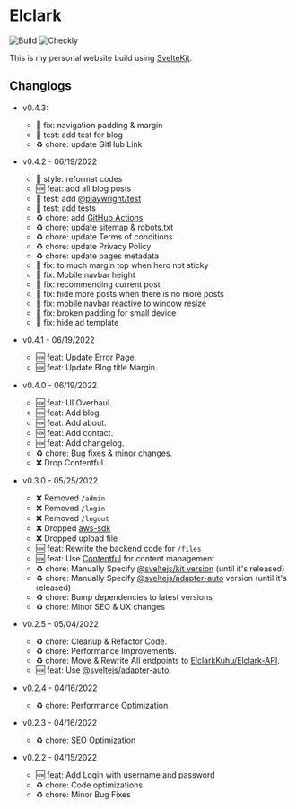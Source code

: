 # Elclark

![Build](https://img.shields.io/github/workflow/status/ElclarkCodes/Elclark/Verify%20CI?style=flat-square)
![Checkly](https://api.checklyhq.com/v1/badges/checks/23234da3-a63e-4c31-ab63-8fc763f67625?style=flat-square&responseTime=false)

This is my personal website build using [SvelteKit](https://kit.svelte.dev/).

## Changlogs

- v0.4.3:

  - :bug: fix: navigation padding & margin
  - :rotating_light: test: add test for blog
  - :recycle: chore: update GitHub Link

- v0.4.2 - 06/19/2022

  - :art: style: reformat codes
  - :new: feat: add all blog posts
  - :rotating_light: test: add [@playwright/test](https://github.com/Microsoft/playwright)
  - :rotating_light: test: add tests
  - :recycle: chore: add [GitHub Actions](https://github.com/ElclarkCodes/Elclark/actions)
  - :recycle: chore: update sitemap & robots.txt
  - :recycle: chore: update Terms of conditions
  - :recycle: chore: update Privacy Policy
  - :recycle: chore: update pages metadata
  - :bug: fix: to much margin top when hero not sticky
  - :bug: fix: Mobile navbar height
  - :bug: fix: recommending current post
  - :bug: fix: hide more posts when there is no more posts
  - :bug: fix: mobile navbar reactive to window resize
  - :bug: fix: broken padding for small device
  - :bug: fix: hide ad template

- v0.4.1 - 06/19/2022

  - :new: feat: Update Error Page.
  - :new: feat: Update Blog title Margin.

- v0.4.0 - 06/19/2022

  - :new: feat: UI Overhaul.
  - :new: feat: Add blog.
  - :new: feat: Add about.
  - :new: feat: Add contact.
  - :new: feat: Add changelog.
  - :recycle: chore: Bug fixes & minor changes.
  - :x: Drop Contentful.

- v0.3.0 - 05/25/2022

  - :x: Removed `/admin`
  - :x: Removed `/login`
  - :x: Removed `/logout`
  - :x: Dropped [aws-sdk](https://github.com/aws/aws-sdk-js)
  - :x: Dropped upload file
  - :new: feat: Rewrite the backend code for `/files`
  - :new: feat: Use [Contentful](https://www.contentful.com/) for content management
  - :recycle: chore: Manually Specify [@sveltejs/kit version](https://github.com/sveltejs/kit) (until it's released)
  - :recycle: chore: Manually Specify [@sveltejs/adapter-auto](https://github.com/sveltejs/kit/tree/master/packages/adapter-auto) version (until it's released)
  - :recycle: chore: Bump dependencies to latest versions
  - :recycle: chore: Minor SEO & UX changes

- v0.2.5 - 05/04/2022

  - :recycle: chore: Cleanup & Refactor Code.
  - :recycle: chore: Performance Improvements.
  - :recycle: chore: Move & Rewrite All endpoints to [ElclarkKuhu/Elclark-API](https://github.com/ElclarkKuhu/Elclark-API).
  - :new: feat: Use [@sveltejs/adapter-auto](https://github.com/sveltejs/kit/tree/master/packages/adapter-auto).

- v0.2.4 - 04/16/2022

  - :recycle: chore: Performance Optimization

- v0.2.3 - 04/16/2022

  - :recycle: chore: SEO Optimization

- v0.2.2 - 04/15/2022
  - :new: feat: Add Login with username and password
  - :recycle: chore: Code optimizations
  - :recycle: chore: Minor Bug Fixes
